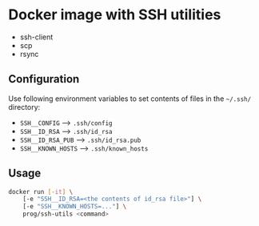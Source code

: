 Docker image with SSH utilities
===============================

- ssh-client
- scp
- rsync


Configuration 
-------------

Use following environment variables to set contents of files in the `~/.ssh/` directory:

- `SSH__CONFIG` ⟶  `.ssh/config`
- `SSH__ID_RSA`  ⟶ `.ssh/id_rsa`
- `SSH__ID_RSA_PUB`  ⟶ `.ssh/id_rsa.pub`
- `SSH__KNOWN_HOSTS` ⟶ `.ssh/known_hosts`


Usage
-----

```bash
docker run [-it] \
	[-e "SSH__ID_RSA=<the contents of id_rsa file>"] \
	[-e "SSH__KNOWN_HOSTS=..."] \
	prog/ssh-utils <command>
```
